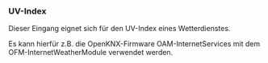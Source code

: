 ﻿### UV-Index

Dieser Eingang eignet sich für den UV-Index eines Wetterdienstes.

Es kann hierfür z.B. die OpenKNX-Firmware OAM-InternetServices mit dem OFM-InternetWeatherModule verwendet werden.


